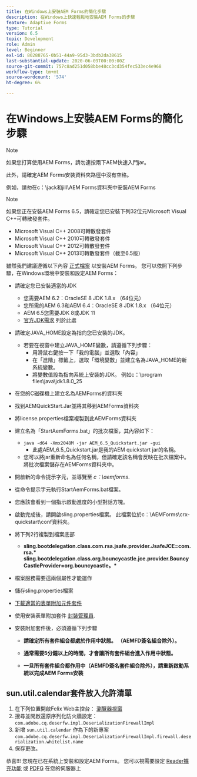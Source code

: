 ```yaml
---
title: 在Windows上安裝AEM Forms的簡化步驟
description: 在Windows上快速輕鬆地安裝AEM Forms的步驟
feature: Adaptive Forms
type: Tutorial
version: 6.5
topic: Development
role: Admin
level: Beginner
exl-id: 80288765-0b51-44a9-95d3-3bdb2da38615
last-substantial-update: 2020-06-09T00:00:00Z
source-git-commit: 757c8ad251d058bbe48cc3cd354fec533ec4e968
workflow-type: tm+mt
source-wordcount: '574'
ht-degree: 6%

---
```


# 在Windows上安裝AEM Forms的簡化步驟

>[!NOTE]
>
>如果您打算使用AEM Forms，請勿連按兩下AEM快速入門jar。
>
>此外，請確定AEM Forms安裝資料夾路徑中沒有空格。
>
>例如，請勿在c：\jack和jill\AEM Forms資料夾中安裝AEM Forms

>[!NOTE]
>
>如果您正在安裝AEM Forms 6.5，請確定您已安裝下列32位元Microsoft Visual C++可轉散發套件。
>
>* Microsoft Visual C++ 2008可轉散發套件
>* Microsoft Visual C++ 2010可轉散發套件
>* Microsoft Visual C++ 2012可轉散發套件
>* Microsoft Visual C++ 2013可轉散發套件（截至6.5版）


雖然我們建議遵循以下內容 [正式檔案](https://helpx.adobe.com/cn/experience-manager/6-3/forms/using/installing-configuring-aem-forms-osgi.html) 以安裝AEM Forms。 您可以依照下列步驟，在Windows環境中安裝和設定AEM Forms：

* 請確定您已安裝適當的JDK
   * 您需要AEM 6.2：OracleSE 8 JDK 1.8.x （64位元）
   * 您所需的AEM 6.3和AEM 6.4：OracleSE 8 JDK 1.8.x （64位元）
   * AEM 6.5您需要JDK 8或JDK 11
   * [官方JDK需求](https://experienceleague.adobe.com/docs/experience-manager-65/deploying/introduction/technical-requirements.html?lang=zh-Hans) 列於此處
* 請確定JAVA_HOME設定為指向您已安裝的JDK。
   * 若要在視窗中建立JAVA_HOME變數，請遵循下列步驟：
      * 用滑鼠右鍵按一下「我的電腦」並選取「內容」
      * 在「進階」標籤上，選取「環境變數」並建立名為JAVA_HOME的新系統變數。
      * 將變數值設為指向系統上安裝的JDK。 例如c：\program files\java\jdk1.8.0_25

* 在您的C磁碟機上建立名為AEMForms的資料夾
* 找到AEMQuickStart.Jar並將其移到AEMForms資料夾
* 將license.properties檔案複製到此AEMForms資料夾
* 建立名為「StartAemForms.bat」的批次檔案，其內容如下：
   * `java -d64 -Xmx2048M -jar AEM_6.5_Quickstart.jar -gui`
      * 此處AEM_6.5_Quickstart.jar是我的AEM quickstart jar的名稱。
   * 您可以將jar重新命名為任何名稱，但請確定該名稱會反映在批次檔案中。 將批次檔案儲存在AEMForms資料夾中。

* 開啟新的命令提示字元，並導覽至 _c：\aemforms_.

* 從命令提示字元執行StartAemForms.bat檔案。

* 您應該會看到一個指示啟動進度的小型對話方塊。

* 啟動完成後，請開啟sling.properties檔案。 此檔案位於c：\AEMForms\crx-quickstart\conf資料夾。

* 將下列2行複製到檔案底部
   * **sling.bootdelegation.class.com.rsa.jsafe.provider.JsafeJCE=com.rsa.&#42;** **sling.bootdelegation.class.org.bouncycastle.jce.provider.BouncyCastleProvider=org.bouncycastle。&#42;**
* 檔案服務需要這兩個屬性才能運作
* 儲存sling.properties檔案
* [下載適當的表單附加元件套件](https://experienceleague.adobe.com/docs/experience-manager-release-information/aem-release-updates/forms-updates/aem-forms-releases.html?lang=zh-Hans)
* 使用安裝表單附加套件 [封裝管理員](http://localhost:4502/crx/packmgr/index.jsp).
* 安裝附加套件後，必須遵循下列步驟

   * **請確定所有套件組合都處於作用中狀態。 （AEMFD簽名組合除外）。**
   * **通常需要5分鐘以上的時間，才會讓所有套件組合進入作用中狀態。**

   * **一旦所有套件組合都作用中（AEMFD簽名套件組合除外），請重新啟動系統以完成AEM Forms安裝**

## sun.util.calendar套件放入允許清單

1. 在下列位置開啟Felix Web主控台： [瀏覽器視窗](http://localhost:4502/system/console/configMgr)
1. 搜尋並開啟還原序列化防火牆設定： `com.adobe.cq.deserfw.impl.DeserializationFirewallImpl`
1. 新增 `sun.util.calendar` 作為下的新專案 `com.adobe.cq.deserfw.impl.DeserializationFirewallImpl.firewall.deserialization.whitelist.name`
1. 保存更改。

恭喜!!! 您現在已在系統上安裝和設定AEM Forms。
您可以視需要設定  [Reader擴充功能](https://experienceleague.adobe.com/docs/experience-manager-learn/forms/document-services/configuring-reader-extension-osgi.html) 或 [ PDFG](https://experienceleague.adobe.com/docs/experience-manager-65/forms/install-aem-forms/osgi-installation/install-configure-document-services.html) 在您的伺服器上
